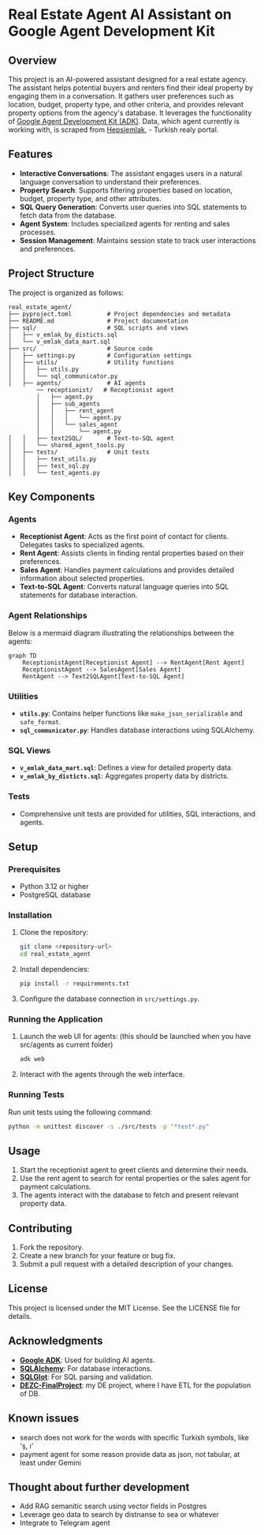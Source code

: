 # Real Estate Agent AI Assistant on Google Agent Development Kit

## Overview
This project is an AI-powered assistant designed for a real estate agency. The assistant helps potential buyers and renters find their ideal property by engaging them in a conversation. It gathers user preferences such as location, budget, property type, and other criteria, and provides relevant property options from the agency's database.
It leverages the functionality of [Google Agent Development Kit (ADK)](https://google.github.io/adk-docs/).
Data, which agent currently is working with, is scraped from [Hepsiemlak](https://www.hepsiemlak.com/en/), - Turkish realy portal.

## Features
- **Interactive Conversations**: The assistant engages users in a natural language conversation to understand their preferences.
- **Property Search**: Supports filtering properties based on location, budget, property type, and other attributes.
- **SQL Query Generation**: Converts user queries into SQL statements to fetch data from the database.
- **Agent System**: Includes specialized agents for renting and sales processes.
- **Session Management**: Maintains session state to track user interactions and preferences.

## Project Structure
The project is organized as follows:

```
real_estate_agent/
├── pyproject.toml          # Project dependencies and metadata
├── README.md               # Project documentation
├── sql/                    # SQL scripts and views
│   ├── v_emlak_by_disticts.sql
│   └── v_emlak_data_mart.sql
├── src/                    # Source code
│   ├── settings.py         # Configuration settings
│   ├── utils/              # Utility functions
│   │   ├── utils.py
│   │   └── sql_communicator.py
│   ├── agents/             # AI agents
        ── receptionist/   # Receptionist agent
        │   ├── agent.py
        │   ├── sub_agents
        │   │   ├── rent_agent
        │   │   │   └── agent.py
        │   │   └── sales_agent
        │   │       └── agent.py
│   │   ├── text2SQL/       # Text-to-SQL agent
│   │   └── shared_agent_tools.py
│   ├── tests/              # Unit tests
│   │   ├── test_utils.py
│   │   ├── test_sql.py
│   │   └── test_agents.py
```

## Key Components

### Agents
- **Receptionist Agent**: Acts as the first point of contact for clients. Delegates tasks to specialized agents.
- **Rent Agent**: Assists clients in finding rental properties based on their preferences.
- **Sales Agent**: Handles payment calculations and provides detailed information about selected properties.
- **Text-to-SQL Agent**: Converts natural language queries into SQL statements for database interaction.

### Agent Relationships
Below is a mermaid diagram illustrating the relationships between the agents:

```mermaid
graph TD
    ReceptionistAgent[Receptionist Agent] --> RentAgent[Rent Agent]
    ReceptionistAgent --> SalesAgent[Sales Agent]
    RentAgent --> Text2SQLAgent[Text-to-SQL Agent]
```

### Utilities
- **`utils.py`**: Contains helper functions like `make_json_serializable` and `safe_format`.
- **`sql_communicator.py`**: Handles database interactions using SQLAlchemy.

### SQL Views
- **`v_emlak_data_mart.sql`**: Defines a view for detailed property data.
- **`v_emlak_by_disticts.sql`**: Aggregates property data by districts.

### Tests
- Comprehensive unit tests are provided for utilities, SQL interactions, and agents.

## Setup

### Prerequisites
- Python 3.12 or higher
- PostgreSQL database

### Installation
1. Clone the repository:
   ```bash
   git clone <repository-url>
   cd real_estate_agent
   ```
2. Install dependencies:
   ```bash
   pip install -r requirements.txt
   ```
3. Configure the database connection in `src/settings.py`.

### Running the Application
1. Launch the web UI for agents:
 (this should be launched when you have src/agents as current folder)
   ```bash
   adk web
   ```
2. Interact with the agents through the web interface.

### Running Tests
Run unit tests using the following command:
```bash
python -m unittest discover -s ./src/tests -p "*test*.py"
```

## Usage
1. Start the receptionist agent to greet clients and determine their needs.
2. Use the rent agent to search for rental properties or the sales agent for payment calculations.
3. The agents interact with the database to fetch and present relevant property data.

## Contributing
1. Fork the repository.
2. Create a new branch for your feature or bug fix.
3. Submit a pull request with a detailed description of your changes.

## License
This project is licensed under the MIT License. See the LICENSE file for details.
## Acknowledgments
- [**Google ADK**](https://google.github.io/adk-docs/): Used for building AI agents. 
- **[SQLAlchemy](https://www.sqlalchemy.org/)**: For database interactions.
- **[SQLGlot](https://github.com/tobymao/sqlglot)**: For SQL parsing and validation.
- [**DEZC-FinalProject**](https://github.com/DmitriiK/DEZC-FinalProject): my DE project, where I have ETL for the population of DB.
## Known issues
 - search does not work for the words with specific Turkish symbols, like 'ş, ı'
 - payment agent for some reason provide data as json, not tabular, at least under Gemini
 ## Thought about further development
 - Add RAG semanitic search using vector fields in Postgres
 - Leverage geo data to search by distnanse to sea or whatever
 - Integrate to Telegram agent